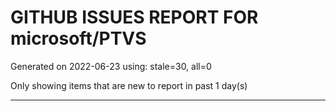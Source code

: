 
# GITHUB ISSUES REPORT FOR microsoft/PTVS


Generated on 2022-06-23 using: stale=30, all=0


Only showing items that are new to report in past 1 day(s)


---
